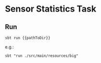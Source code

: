 # Sensor Statistics Task

## Run

`sbt run {{pathToDir}}`

e.g.:

`sbt "run ./src/main/resources/big"`